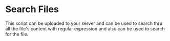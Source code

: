 # Search Files 

This script can be uploaded to your server and can be used to search thru all the file's content with regular expression and also can be used to search for the file.
